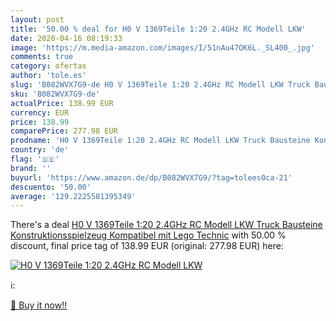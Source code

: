 ```yaml
---
layout: post
title: '50.00 % deal for H0 V 1369Teile 1:20 2.4GHz RC Modell LKW'
date: 2020-04-16 08:19:33
image: 'https://m.media-amazon.com/images/I/51nAu47OK6L._SL400_.jpg'
comments: true
category: ofertas
author: 'tole.es'
slug: 'B082WVX7G9-de H0 V 1369Teile 1:20 2.4GHz RC Modell LKW Truck Bausteine...'
sku: 'B082WVX7G9-de'
actualPrice: 138.99 EUR
currency: EUR
price: 138.99
comparePrice: 277.98 EUR
prodname: 'H0 V 1369Teile 1:20 2.4GHz RC Modell LKW Truck Bausteine Konstruktionsspielzeug Kompatibel mit Lego Technic'
country: 'de'
flag: '🇩🇪'
brand: ''
buyurl: 'https://www.amazon.de/dp/B082WVX7G9/?tag=tolees0ca-21'
descuento: '50.00'
average: '129.2225581395349'
---
```


There's a deal [H0 V 1369Teile 1:20 2.4GHz RC Modell LKW Truck Bausteine Konstruktionsspielzeug Kompatibel mit Lego Technic](https://www.amazon.de/dp/B082WVX7G9/?tag=tolees0ca-21)  with  50.00 % discount, final price tag of  138.99 EUR (original: 277.98 EUR) here:

[![H0 V 1369Teile 1:20 2.4GHz RC Modell LKW](https://m.media-amazon.com/images/I/51nAu47OK6L._SL400_.jpg)](https://www.amazon.de/dp/B082WVX7G9/?tag=tolees0ca-21)

ℹ️:


[🛒 Buy it now!!](https://www.amazon.de/dp/B082WVX7G9/?tag=tolees0ca-21)
